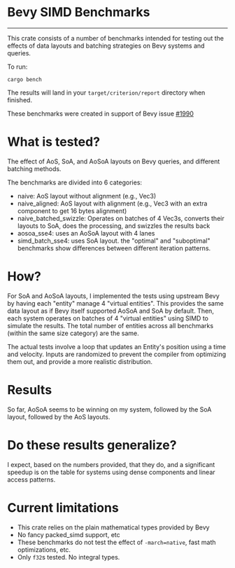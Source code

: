 # Bevy SIMD Benchmarks
---

This crate consists of a number of benchmarks intended for testing out the effects of data layouts and batching strategies on Bevy
systems and queries.

To run:
~~~
cargo bench
~~~

The results will land in your `target/criterion/report` directory when finished.

These benchmarks were created in support of Bevy issue [#1990](https://github.com/bevyengine/bevy/issues/1990)

# What is tested?

The effect of AoS, SoA, and AoSoA layouts on Bevy queries, and different batching methods.

The benchmarks are divided into 6 categories: 

* naive: AoS layout without alignment (e.g., Vec3)
* naive_aligned: AoS layout with alignment (e.g., Vec3 with an extra component to get 16 bytes alignment)
* naive_batched_swizzle: Operates on batches of 4 Vec3s, converts their layouts to SoA, does the processing, and swizzles the results back
* aosoa_sse4: uses an AoSoA layout with 4 lanes
* simd_batch_sse4: uses SoA layout.  the "optimal" and "suboptimal" benchmarks show differences between different iteration patterns.

# How?

For SoA and AoSoA layouts, I implemented the tests using upstream Bevy by having each "entity" manage 4 "virtual entities".
This provides the same data layout as if Bevy itself supported AoSoA and SoA by default.  Then, each system operates on batches of 4
"virtual entities" using SIMD to simulate the results.  The total number of entities across all benchmarks (within the same size category)
are the same.

The actual tests involve a loop that updates an Entity's position using a time and velocity.  Inputs are randomized to prevent the compiler from
optimizing them out, and provide a more realistic distribution.

# Results

So far, AoSoA seems to be winning on my system, followed by the SoA layout, followed by the AoS layouts.

# Do these results generalize?

I expect, based on the numbers provided, that they do, and a significant speedup is on the table for systems using dense components
and linear access patterns.

# Current limitations

* This crate relies on the plain mathematical types provided by Bevy
* No fancy packed_simd support, etc
* These benchmarks do not test the effect of `-march=native`, fast math optimizations, etc.
* Only `f32`s tested.  No integral types.